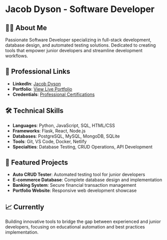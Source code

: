 # Jacob Dyson - Software Developer

## 👨‍💻 About Me
Passionate Software Developer specializing in full-stack development, database design, and automated testing solutions. Dedicated to creating tools that empower junior developers and streamline development workflows.

## 🔗 Professional Links
- **LinkedIn**: [Jacob Dyson](https://www.linkedin.com/in/jacob-dyson-923998376/)
- **Portfolio**: [View Live Portfolio](https://helpful-biscotti-846b50.netlify.app/)
- **Credentials**: [Professional Certifications](https://www.credential.net/profile/jacobdyson394299/wallet)

## 🛠️ Technical Skills
- **Languages**: Python, JavaScript, SQL, HTML/CSS
- **Frameworks**: Flask, React, Node.js
- **Databases**: PostgreSQL, MySQL, MongoDB, SQLite
- **Tools**: Git, VS Code, Docker, Netlify
- **Specialties**: Database Testing, CRUD Operations, API Development

## 🚀 Featured Projects
- **Auto CRUD Tester**: Automated testing tool for junior developers
- **E-commerce Database**: Complete database design and implementation
- **Banking System**: Secure financial transaction management
- **Portfolio Website**: Responsive web development showcase

## 📈 Currently
Building innovative tools to bridge the gap between experienced and junior developers, focusing on educational automation and best practices implementation.
